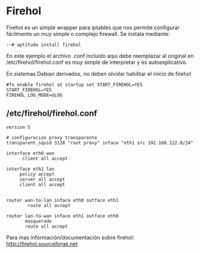 # Firehol

Firehol es un simple wrapper para iptables que nos permite configurar fácilmente un muy simple o complejo firewall.
Se instala mediante:


    :~# aptitude install firehol


En este ejemplo el archivo .conf incluido aqui debe reemplazar al original en /etc/firehol/firehol.conf es muy simple de interpretar y es autoexplicativo.

En sistemas Debian derivados, no deben olvidar habilitar el inicio de firehol


    #To enable firehol at startup set START_FIREHOL=YES
    START_FIREHOL=YES
    FIREHOL_LOG_MODE=ULOG


## /etc/firehol/firehol.conf 

    version 5
     
    # configuracion proxy transparente
    transparent_squid 3128 "root proxy" inface "eth1 src 192.168.122.0/24"
    
    interface eth0 wan
          client all accept
 
    interface eth1 lan
         policy accept
         server all accept
         client all accept
     
    
    router wan-to-lan inface eth0 outface eth1
            route all accept
    
    router lan-to-wan inface eth1 outface eth0
           masquerade
           route all accept
 

Para mas información/documentación sobre firehol: http://firehol.sourceforge.net
